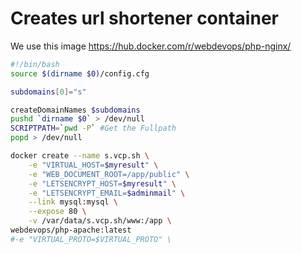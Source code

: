 # Creates url shortener container
We use this image https://hub.docker.com/r/webdevops/php-nginx/

```` bash
#!/bin/bash
source $(dirname $0)/config.cfg

subdomains[0]="s"

createDomainNames $subdomains
pushd `dirname $0` > /dev/null
SCRIPTPATH=`pwd -P` #Get the Fullpath
popd > /dev/null

docker create --name s.vcp.sh \
    -e "VIRTUAL_HOST=$myresult" \
    -e "WEB_DOCUMENT_ROOT=/app/public" \
    -e "LETSENCRYPT_HOST=$myresult" \
    -e "LETSENCRYPT_EMAIL=$adminmail" \
    --link mysql:mysql \
    --expose 80 \
    -v /var/data/s.vcp.sh/www:/app \
webdevops/php-apache:latest
#-e "VIRTUAL_PROTO=$VIRTUAL_PROTO" \
````
